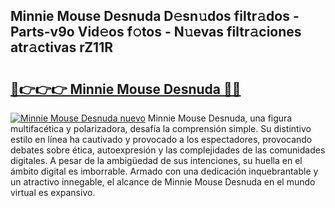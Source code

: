 ## Minnie Mouse Desnuda D𝚎sn𝚞dos filtr𝚊dos - Parts-v9o Vid𝚎os f𝚘tos - N𝚞evas filtr𝚊ciones atr𝚊ctivas rZ11R

# <h2><a href="http://mb6ux55.tromn.icu/?c=Minnie+Mouse+Desnuda">🔗👉👉👉 Minnie Mouse Desnuda 🔗🔗</a></h2>

[![Minnie Mouse Desnuda nuevo](https://i.imgur.com/pEAQMta.gif)](http://mb6ux55.tromn.icu/?c=Minnie+Mouse+Desnuda)
Minnie Mouse Desnuda, una figura multifacética y polarizadora, desafía la comprensión simple. Su distintivo estilo en línea ha cautivado y provocado a los espectadores, provocando debates sobre ética, autoexpresión y las complejidades de las comunidades digitales. A pesar de la ambigüedad de sus intenciones, su huella en el ámbito digital es imborrable. Armado con una dedicación inquebrantable y un atractivo innegable, el alcance de Minnie Mouse Desnuda en el mundo virtual es expansivo.
